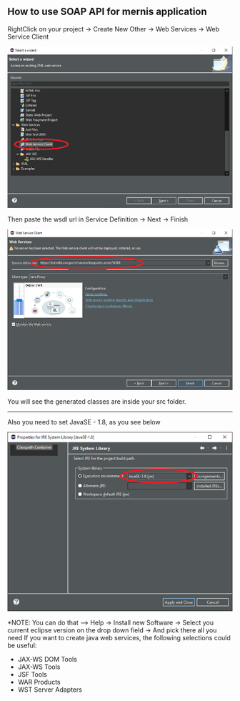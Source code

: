 ## How to use SOAP API for mernis application

RightClick on your project -> Create New Other -> Web Services -> Web Service Client

![Photo 1](/photos/photo1.png)

Then paste the wsdl url in Service Definition -> Next -> Finish

![Photo 2](/photos/photo2.png)

You will see the generated classes are inside your src folder.

*************************************************************

Also you need to set JavaSE - 1.8, as you see below

![Photo 3](/photos/photo3.png)



*NOTE: You can do that --> Help -> Install new Software -> Select you current eclipse version on the drop down field ->
   And pick there all you need
   If you want to create java web services, the following selections could be useful:
  - JAX-WS DOM Tools
  - JAX-WS Tools
  - JSF Tools
  - WAR Products
  - WST Server Adapters
